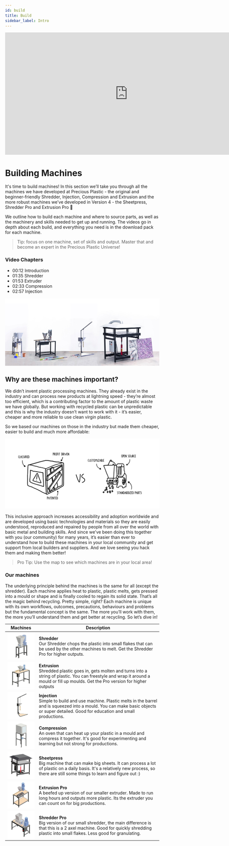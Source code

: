 ```yaml
---
id: build
title: Build
sidebar_label: Intro
---
```


<div class="videocontainer">
  <iframe width="800" height="400" src="https://www.youtube.com/embed/CRM7Jip2swU" frameborder="0" allow="accelerometer; autoplay; encrypted-media; gyroscope; picture-in-picture" allowfullscreen></iframe>
</div>

<style>
:root {
  --highlight: #f29094;
  --hover: #f29094;
}
</style>

# Building Machines

<div class="videoChapters">
<div class="videoChaptersMain">

It's time to build machines! In this section we’ll take you through all the machines we have developed at Precious Plastic - the original and beginner-friendly Shredder, Injection, Compression and Extrusion and the more robust machines we’ve developed in Version 4 - the Sheetpress, Shredder Pro and Extrusion Pro 💪

We outline how to build each machine and where to source parts, as well as the machinery and skills needed to get up and running. The videos go in depth about each build, and everything you need is in the download pack for each machine.

> Tip: focus on one machine, set of skills and output. Master that and become an expert in the Precious Plastic Universe!


</div>
<div class="videoChaptersSidebar">

### Video Chapters

- 00:12 Introduction
- 01:35 Shredder
- 01:53 Extruder
- 02:33 Compression
- 02:57 Injection

</div>
</div>

![V3 and V4 Machines](assets/Build/v3v4machine.jpg)

## Why are these machines important?

We didn’t invent plastic processing machines. They already exist in the industry and can process new products at lightning speed - they’re almost too efficient, which is a contributing factor to the amount of plastic waste we have globally. But working with recycled plastic can be unpredictable and this is why the industry doesn’t want to work with it - it’s easier, cheaper and more reliable to use clean virgin plastic. 

So we based our machines on those in the industry but made them cheaper, easier to build and much more affordable: 

![Industry Vs Precious Plastic](assets/Build/industry_vs_pp.svg)

This inclusive approach increases accessibility and adoption worldwide and are developed using basic technologies and materials so they are easily understood, reproduced and repaired by people from all over the world with basic metal and building skills. And since we’ve been doing this together with you (our community) for many years, it’s easier than ever to understand how to build these machines in your local community and get support from local builders and suppliers. And we love seeing you hack them and making them better!

> Pro Tip: Use the map to see which machines are in your local area!

### Our machines

The underlying principle behind the machines is the same for all (except the shredder). Each machine applies heat to plastic, plastic melts, gets pressed into a mould or shape and is finally cooled to regain its solid state. That’s all the magic behind recycling. Pretty simple, right? Each machine is unique with its own workflows, outcomes, precautions, behaviours and problems but the fundamental concept is the same. The more you’ll work with them, the more you’ll understand them and get better at recycling. So let’s dive in!

| Machines   |  Description |
|----------|----------------------|
| <img src="assets/build/thumb-shredder.jpg" width="150"/>           | __Shredder__ <br> Our Shredder chops the plastic into small flakes that can be used by the other machines to melt. Get the Shredder Pro for higher outputs.   |
| <img src="assets/build/thumb-extrusion.jpg" width="150"/>        |  __Extrusion__ <br> Shredded plastic goes in, gets molten and turns into a string of plastic. You can freestyle and wrap it around a mould or fill up moulds. Get the Pro version for higher outputs |
| <img src="assets/build/thumb-injection.jpg" width="150"/>     |  __Injection__ <br> Simple to build and use machine. Plastic melts in the barrel and is squeezed into a mould. You can make basic objects or super detailed. Good for education and small productions.   |
| <img src="assets/build/thumb-compression.jpg" width="150"/>  |  __Compression__ <br> An oven that can heat up your plastic in a mould and compress it together. It's good for experimenting and learning but not strong for productions. |
| <img src="assets/build/thumb-sheetpress.jpg" width="150"/> |  __Sheetpress__ <br> Big machine that can make big sheets. It can process a lot of plastic on a daily basis. It's a relatively new process, so there are still some things to learn and figure out :) |
| <img src="assets/build/thumb-extrusion-pro.jpg" width="150"/> |  __Extrusion Pro__ <br> A beefed up version of our smaller extruder. Made to run long hours and outputs more plastic. Its the extruder you can count on for big productions.   |
| <img src="assets/build/thumb-shredder-pro.jpg" width="150"/> |  __Shredder Pro__ <br> Big version of our small shredder, the main difference is that this is a 2 axel machine. Good for quickly shredding plastic into small flakes. Less good for granulating.  |
